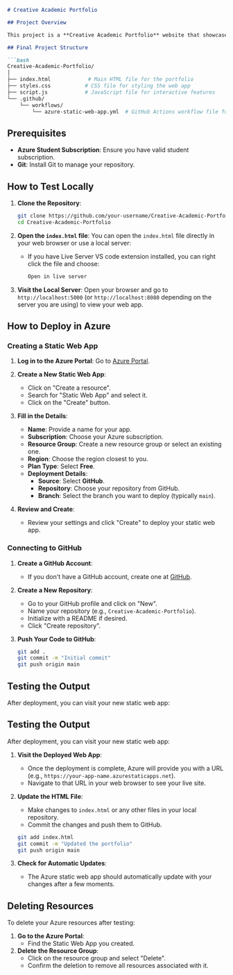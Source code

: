 
```markdown
# Creative Academic Portfolio

## Project Overview

This project is a **Creative Academic Portfolio** website that showcases academic projects and achievements. The web app is designed to highlight creativity in learning and can be deployed as a static web app using Azure. It features a clean and responsive design that effectively presents information in an engaging manner.

## Final Project Structure

```bash
Creative-Academic-Portfolio/
│
├── index.html            # Main HTML file for the portfolio
├── styles.css           # CSS file for styling the web app
├── script.js            # JavaScript file for interactive features
└── .github/
    └── workflows/
        └── azure-static-web-app.yml  # GitHub Actions workflow file for Azure deployment
```

## Prerequisites

- **Azure Student Subscription**: Ensure you have valid student subscription.
- **Git**: Install Git to manage your repository.

## How to Test Locally

1. **Clone the Repository**:
   ```bash
   git clone https://github.com/your-username/Creative-Academic-Portfolio.git
   cd Creative-Academic-Portfolio
   ```

2. **Open the `index.html` file**:
   You can open the `index.html` file directly in your web browser or use a local server:
   - If you have Live Server VS code extension installed, you can right click the file and choose:
     ```bash
     Open in live server
     ```

3. **Visit the Local Server**:
   Open your browser and go to `http://localhost:5000` (or `http://localhost:8080` depending on the server you are using) to view your web app.

## How to Deploy in Azure

### Creating a Static Web App

1. **Log in to the Azure Portal**:
   Go to [Azure Portal](https://portal.azure.com).

2. **Create a New Static Web App**:
   - Click on "Create a resource".
   - Search for "Static Web App" and select it.
   - Click on the "Create" button.

3. **Fill in the Details**:
   - **Name**: Provide a name for your app.
   - **Subscription**: Choose your Azure subscription.
   - **Resource Group**: Create a new resource group or select an existing one.
   - **Region**: Choose the region closest to you.
   - **Plan Type**: Select **Free**.
   - **Deployment Details**:
     - **Source**: Select **GitHub**.
     - **Repository**: Choose your repository from GitHub.
     - **Branch**: Select the branch you want to deploy (typically `main`).

4. **Review and Create**:
   - Review your settings and click "Create" to deploy your static web app.

### Connecting to GitHub

1. **Create a GitHub Account**:
   - If you don't have a GitHub account, create one at [GitHub](https://github.com/join).

2. **Create a New Repository**:
   - Go to your GitHub profile and click on "New".
   - Name your repository (e.g., `Creative-Academic-Portfolio`).
   - Initialize with a README if desired.
   - Click "Create repository".

3. **Push Your Code to GitHub**:
   ```bash
   git add .
   git commit -m "Initial commit"
   git push origin main
   ```

## Testing the Output

After deployment, you can visit your new static web app:

## Testing the Output

After deployment, you can visit your new static web app:

1. **Visit the Deployed Web App**:
   - Once the deployment is complete, Azure will provide you with a URL (e.g., `https://your-app-name.azurestaticapps.net`).
   - Navigate to that URL in your web browser to see your live site.

2. **Update the HTML File**:
   - Make changes to `index.html` or any other files in your local repository.
   - Commit the changes and push them to GitHub.
   ```bash
   git add index.html
   git commit -m "Updated the portfolio"
   git push origin main
   ```

3. **Check for Automatic Updates**:
   - The Azure static web app should automatically update with your changes after a few moments.

## Deleting Resources

To delete your Azure resources after testing:

1. **Go to the Azure Portal**:
   - Find the Static Web App you created.
2. **Delete the Resource Group**:
   - Click on the resource group and select "Delete".
   - Confirm the deletion to remove all resources associated with it.


